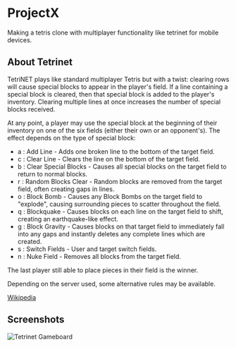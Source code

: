 # ProjectX

Making a tetris clone with multiplayer functionality like tetrinet for mobile devices.

## About Tetrinet

TetriNET plays like standard multiplayer Tetris but with a twist: clearing rows will cause special blocks to appear in the player's field. If a line containing a special block is cleared, then that special block is added to the player's inventory. Clearing multiple lines at once increases the number of special blocks received.

At any point, a player may use the special block at the beginning of their inventory on one of the six fields (either their own or an opponent's). The effect depends on the type of special block:

- a : Add Line - Adds one broken line to the bottom of the target field. 
- c : Clear Line - Clears the line on the bottom of the target field.
- b : Clear Special Blocks - Causes all special blocks on the target field to return to normal blocks.
- r : Random Blocks Clear - Random blocks are removed from the target field, often creating gaps in lines.
- o : Block Bomb - Causes any Block Bombs on the target field to "explode", causing surrounding pieces to scatter throughout the field.
- q : Blockquake - Causes blocks on each line on the target field to shift, creating an earthquake-like effect.
- g : Block Gravity - Causes blocks on that target field to immediately fall into any gaps and instantly deletes any complete lines which are created.
- s : Switch Fields - User and target switch fields.
- n : Nuke Field - Removes all blocks from the target field.

The last player still able to place pieces in their field is the winner.

Depending on the server used, some alternative rules may be available.

[Wikipedia](https://en.wikipedia.org/wiki/TetriNET)

## Screenshots
 
![Tetrinet Gameboard](https://upload.wikimedia.org/wikipedia/commons/0/05/Tetrinet.png)


